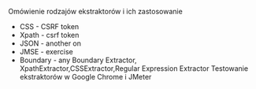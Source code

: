 Omówienie rodzajów ekstraktorów i ich zastosowanie
- CSS  - CSRF token
- Xpath - csrf token
- JSON - another on
- JMSE - exercise
- Boundary - any
Boundary Extractor, XpathExtractor,CSSExtractor,Regular Expression Extractor
Testowanie ekstraktorów w Google Chrome i JMeter